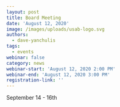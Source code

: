 ```yaml
---
layout: post
title: Board Meeting
date: 'August 12, 2020'
image: /images/uploads/usab-logo.svg
authors:
  - dave-yanchulis
tags:
  - events
webinar: false
category: news
webinar-start: 'August 12, 2020 2:00 PM'
webinar-end: 'August 12, 2020 3:00 PM'
registration-link: ''
---
```

 September 14 - 16th
